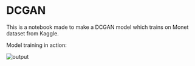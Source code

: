 # DCGAN

This is a notebook made to make a DCGAN model which trains on Monet dataset from Kaggle.

Model training in action:

![output](./output.gif)
